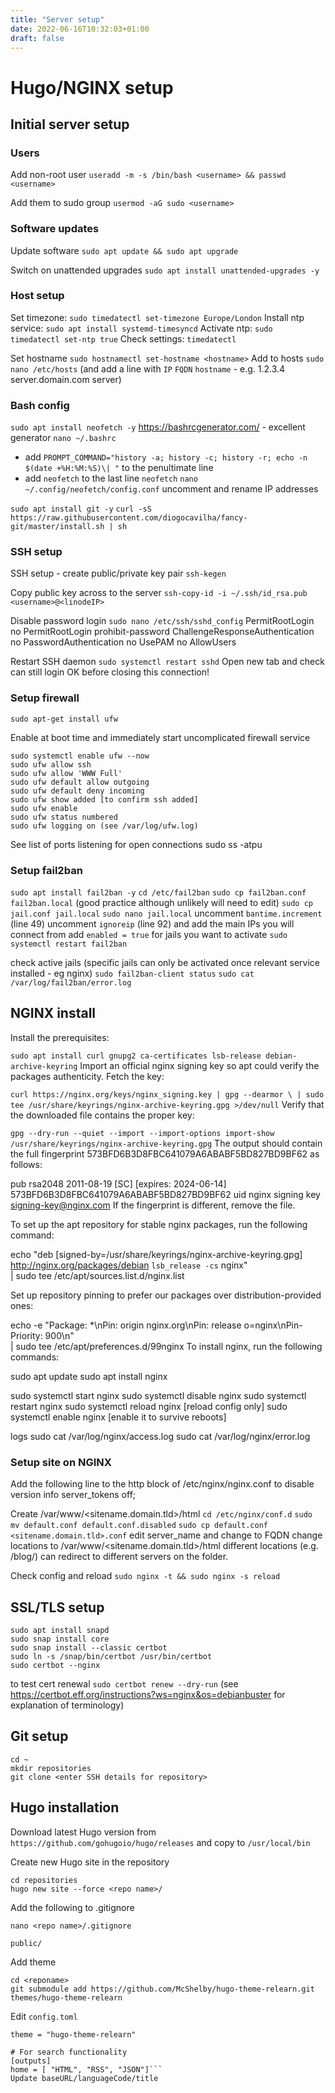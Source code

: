 ```yaml
---
title: "Server setup"
date: 2022-06-16T10:32:03+01:00
draft: false
---
```

# Hugo/NGINX setup

## Initial server setup

### Users
Add non-root user
`useradd -m -s /bin/bash <username> && passwd <username>`

Add them to sudo group
`usermod -aG sudo <username>`

### Software updates
Update software
`sudo apt update && sudo apt upgrade`

Switch on unattended upgrades
`sudo apt install unattended-upgrades -y`

### Host setup
Set timezone: `sudo timedatectl set-timezone Europe/London`
Install ntp service: `sudo apt install systemd-timesyncd`
Activate ntp: `sudo timedatectl set-ntp true`
Check settings: `timedatectl`

Set hostname `sudo hostnamectl set-hostname <hostname>`
Add to hosts `sudo nano /etc/hosts` (and add a line with `IP` `FQDN` `hostname` - e.g. 1.2.3.4 server.domain.com server)


### Bash config
`sudo apt install neofetch -y`
https://bashrcgenerator.com/ - excellent generator
`nano ~/.bashrc` 
- add `PROMPT_COMMAND="history -a; history -c; history -r; echo -n $(date +%H:%M:%S)\| "` to the penultimate line
- add `neofetch` to the last line
`neofetch`
`nano ~/.config/neofetch/config.conf` uncomment and rename IP addresses

`sudo apt install git -y`
`curl -sS https://raw.githubusercontent.com/diogocavilha/fancy-git/master/install.sh | sh`

### SSH setup
SSH setup - create public/private key pair
`ssh-kegen`

Copy public key across to the server
`ssh-copy-id -i ~/.ssh/id_rsa.pub <username>@<linodeIP>`

Disable password login
`sudo nano /etc/ssh/sshd_config`
PermitRootLogin no
PermitRootLogin prohibit-password
ChallengeResponseAuthentication no
PasswordAuthentication no
UsePAM no
AllowUsers <username1> <username2>

Restart SSH daemon
`sudo systemctl restart sshd`
Open new tab and check can still login OK before closing this connection!

### Setup firewall
`sudo apt-get install ufw`

Enable at boot time and immediately start uncomplicated firewall service
```
sudo systemctl enable ufw --now
sudo ufw allow ssh
sudo ufw allow 'WWW Full'
sudo ufw default allow outgoing
sudo ufw default deny incoming
sudo ufw show added [to confirm ssh added]
sudo ufw enable
sudo ufw status numbered
sudo ufw logging on (see /var/log/ufw.log)
```

See list of ports listening for open connections
sudo ss -atpu

### Setup fail2ban
`sudo apt install fail2ban -y`
`cd /etc/fail2ban`
`sudo cp fail2ban.conf fail2ban.local` (good practice although unlikely will need to edit)
`sudo cp jail.conf jail.local`
`sudo nano jail.local`
uncomment `bantime.increment` (line 49)
uncomment `ignoreip` (line 92) and add the main IPs you will connect from
add `enabled = true` for jails you want to activate
`sudo systemctl restart fail2ban`

check active jails (specific jails can only be activated once relevant service installed - eg nginx)
`sudo fail2ban-client status`
`sudo cat /var/log/fail2ban/error.log`

## NGINX install
Install the prerequisites:

`sudo apt install curl gnupg2 ca-certificates lsb-release debian-archive-keyring`
Import an official nginx signing key so apt could verify the packages authenticity. Fetch the key:

`curl https://nginx.org/keys/nginx_signing.key | gpg --dearmor \
    | sudo tee /usr/share/keyrings/nginx-archive-keyring.gpg >/dev/null`
Verify that the downloaded file contains the proper key:

`gpg --dry-run --quiet --import --import-options import-show /usr/share/keyrings/nginx-archive-keyring.gpg`
The output should contain the full fingerprint 573BFD6B3D8FBC641079A6ABABF5BD827BD9BF62 as follows:

pub   rsa2048 2011-08-19 [SC] [expires: 2024-06-14]
      573BFD6B3D8FBC641079A6ABABF5BD827BD9BF62
uid                      nginx signing key <signing-key@nginx.com>
If the fingerprint is different, remove the file.

To set up the apt repository for stable nginx packages, run the following command:

echo "deb [signed-by=/usr/share/keyrings/nginx-archive-keyring.gpg] \
http://nginx.org/packages/debian `lsb_release -cs` nginx" \
    | sudo tee /etc/apt/sources.list.d/nginx.list

Set up repository pinning to prefer our packages over distribution-provided ones:

echo -e "Package: *\nPin: origin nginx.org\nPin: release o=nginx\nPin-Priority: 900\n" \
    | sudo tee /etc/apt/preferences.d/99nginx
To install nginx, run the following commands:

sudo apt update
sudo apt install nginx

sudo systemctl start nginx
sudo systemctl disable nginx
sudo systemctl restart nginx
sudo systemctl reload nginx [reload config only]
sudo systemctl enable nginx [enable it to survive reboots]

logs
sudo cat /var/log/nginx/access.log
sudo cat /var/log/nginx/error.log

### Setup site on NGINX
Add the following line to the http block of /etc/nginx/nginx.conf to disable version info
server_tokens off;

Create /var/www/<sitename.domain.tld>/html
`cd /etc/nginx/conf.d`
`sudo mv default.conf default.conf.disabled`
`sudo cp default.conf <sitename.domain.tld>.conf`
edit server_name and change to FQDN
change locations to /var/www/<sitename.domain.tld>/html
different locations (e.g. /blog/) can redirect to different servers on the folder.

Check config and reload
`sudo nginx -t && sudo nginx -s reload`

## SSL/TLS setup
```
sudo apt install snapd
sudo snap install core
sudo snap install --classic certbot
sudo ln -s /snap/bin/certbot /usr/bin/certbot
sudo certbot --nginx
```

to test cert renewal
`sudo certbot renew --dry-run`
(see https://certbot.eff.org/instructions?ws=nginx&os=debianbuster for explanation of terminology)

## Git setup
```
cd ~
mkdir repositories
git clone <enter SSH details for repository>
```

## Hugo installation
Download latest Hugo version from `https://github.com/gohugoio/hugo/releases` and copy to `/usr/local/bin`

Create new Hugo site in the repository
```
cd repositories
hugo new site --force <repo name>/
```

Add the following to .gitignore
```
nano <repo name>/.gitignore

public/
```

Add theme
```
cd <reponame>
git submodule add https://github.com/McShelby/hugo-theme-relearn.git themes/hugo-theme-relearn
```

Edit `config.toml`
```# Change the default theme to be use when building the site with Hugo
theme = "hugo-theme-relearn"

# For search functionality
[outputs]
home = [ "HTML", "RSS", "JSON"]```
Update baseURL/languageCode/title
